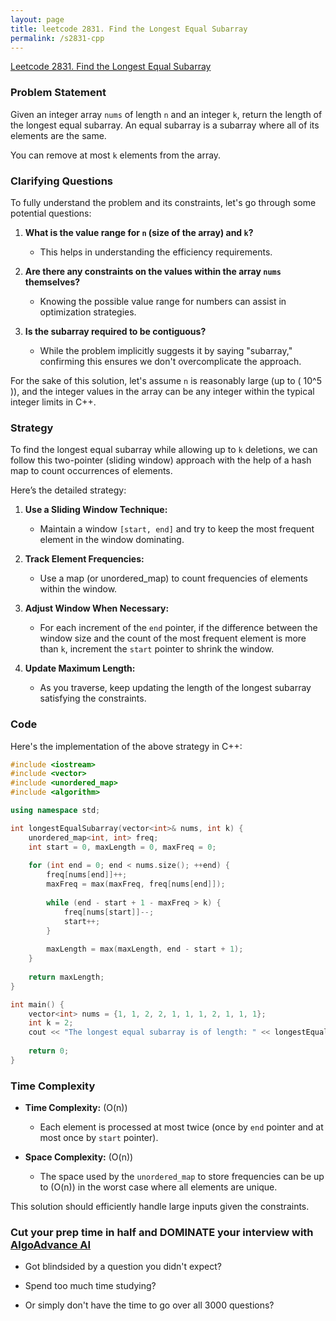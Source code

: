 ```yaml
---
layout: page
title: leetcode 2831. Find the Longest Equal Subarray
permalink: /s2831-cpp
---
```

[Leetcode 2831. Find the Longest Equal Subarray](https://algoadvance.github.io/algoadvance/l2831)
### Problem Statement

Given an integer array `nums` of length `n` and an integer `k`, return the length of the longest equal subarray. An equal subarray is a subarray where all of its elements are the same.

You can remove at most `k` elements from the array.

### Clarifying Questions

To fully understand the problem and its constraints, let's go through some potential questions:

1. **What is the value range for `n` (size of the array) and `k`?**
   - This helps in understanding the efficiency requirements.
   
2. **Are there any constraints on the values within the array `nums` themselves?**
   - Knowing the possible value range for numbers can assist in optimization strategies.
   
3. **Is the subarray required to be contiguous?**
   - While the problem implicitly suggests it by saying "subarray," confirming this ensures we don't overcomplicate the approach.

For the sake of this solution, let's assume `n` is reasonably large (up to \( 10^5 \)), and the integer values in the array can be any integer within the typical integer limits in C++.

### Strategy

To find the longest equal subarray while allowing up to `k` deletions, we can follow this two-pointer (sliding window) approach with the help of a hash map to count occurrences of elements.

Here’s the detailed strategy:

1. **Use a Sliding Window Technique:**
   - Maintain a window `[start, end]` and try to keep the most frequent element in the window dominating.
   
2. **Track Element Frequencies:**
   - Use a map (or unordered_map) to count frequencies of elements within the window.
   
3. **Adjust Window When Necessary:**
   - For each increment of the `end` pointer, if the difference between the window size and the count of the most frequent element is more than `k`, increment the `start` pointer to shrink the window.

4. **Update Maximum Length:**
   - As you traverse, keep updating the length of the longest subarray satisfying the constraints.

### Code

Here's the implementation of the above strategy in C++:

```cpp
#include <iostream>
#include <vector>
#include <unordered_map>
#include <algorithm>

using namespace std;

int longestEqualSubarray(vector<int>& nums, int k) {
    unordered_map<int, int> freq;
    int start = 0, maxLength = 0, maxFreq = 0;
    
    for (int end = 0; end < nums.size(); ++end) {
        freq[nums[end]]++;
        maxFreq = max(maxFreq, freq[nums[end]]);
        
        while (end - start + 1 - maxFreq > k) {
            freq[nums[start]]--;
            start++;
        }
        
        maxLength = max(maxLength, end - start + 1);
    }
    
    return maxLength;
}

int main() {
    vector<int> nums = {1, 1, 2, 2, 1, 1, 1, 2, 1, 1, 1};
    int k = 2;
    cout << "The longest equal subarray is of length: " << longestEqualSubarray(nums, k) << endl;
  
    return 0;
}
```

### Time Complexity

- **Time Complexity:** \(O(n)\)
  - Each element is processed at most twice (once by `end` pointer and at most once by `start` pointer).

- **Space Complexity:** \(O(n)\)
  - The space used by the `unordered_map` to store frequencies can be up to \(O(n)\) in the worst case where all elements are unique.

This solution should efficiently handle large inputs given the constraints.


### Cut your prep time in half and DOMINATE your interview with [AlgoAdvance AI](https://algoAdvance.com)

- Got blindsided by a question you didn't expect?

- Spend too much time studying?

- Or simply don't have the time to go over all 3000 questions?


